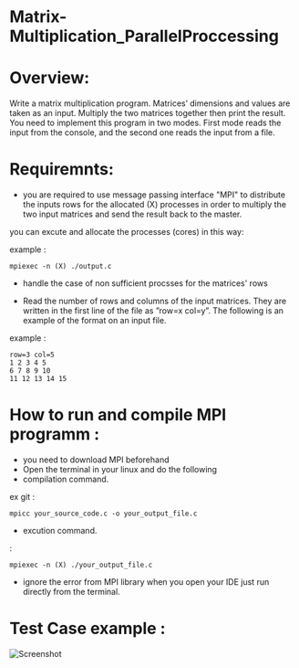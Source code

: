 # Matrix-Multiplication_ParallelProccessing

# Overview:

Write a matrix multiplication program. Matrices’ dimensions and values are taken as
an input. Multiply the two matrices together then print the result. You need to 
implement this program in two modes. 
First mode reads the input from the console, and the second one reads the input 
from a file.

# Requiremnts:

* you are required to use message passing interface "MPI" to distribute the inputs rows for the allocated (X) processes
  in order to multiply the two input matrices and send the result back to the master.
  
you can excute and allocate the processes (cores) in this way:

example  :
```
mpiexec -n (X) ./output.c

```
* handle the case of non sufficient procsses for the matrices' rows 

* Read the number of rows and columns of the input matrices. They are written in the first line of the file as ”row=x col=y”. The following is an example of the format on an input file.  

example :
  ```
  row=3 col=5
  1 2 3 4 5
  6 7 8 9 10
  11 12 13 14 15

  ```

# How to run and compile MPI programm : 
* you need to download MPI beforehand
* Open the terminal in your linux and do the following 
* compilation command.

ex git :
  ```
 mpicc your_source_code.c -o your_output_file.c

  ```

* excution command.

 :
 ```
 mpiexec -n (X) ./your_output_file.c

 ```
* ignore the error from MPI library when you open your IDE  just run directly from the terminal.

# Test Case example : 
![Screenshot](screenshot.png)